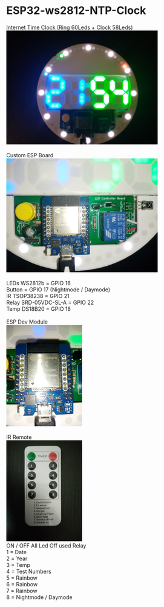 # ESP32-ws2812-NTP-Clock<br>
Internet Time Clock (Ring 60Leds + Clock 58Leds)<br>
<img src="/images/ESP32_WS2812b_Uhr.jpg" width="400px"><br>
<br>
Custom ESP Board<br>
<img src="/images/board.jpg" width="400px"><br>
<br>
LEDs WS2812b          = GPIO 16<br>
Button                = GPIO 17 (Nightmode / Daymode)<br>
IR TSOP38238          = GPIO 21<br>
Relay SRD-05VDC-SL-A  = GPIO 22<br>
Temp DS18B20          = GPIO 18<br>
<br>
ESP Dev Module<br>
<img src="/images/ESP32_d1_mini.jpg" width="200px"><br>
<br>
IR Remote<br>
<img src="/images/IR_Remote.jpg" width="200px"><br>
ON / OFF All Led Off used Relay<br>
1 = Date<br>
2 = Year<br>
3 = Temp<br>
4 = Test Numbers<br>
5 = Rainbow <br>
6 = Rainbow<br>
7 = Rainbow<br>
8 = Nightmode / Daymode<br>
